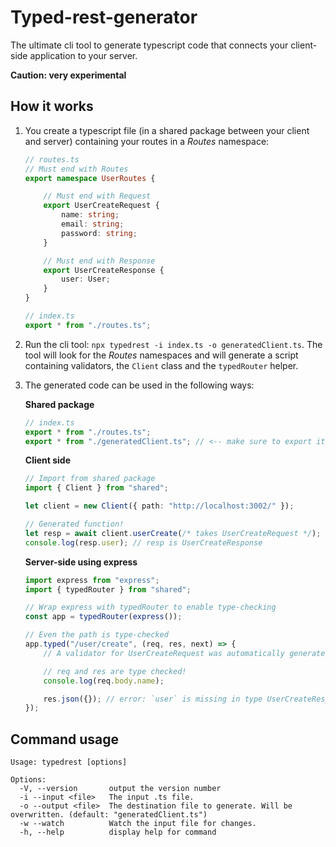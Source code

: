 # Typed-rest-generator

The ultimate cli tool to generate typescript code that connects your client-side application to your server.

**Caution: very experimental**

## How it works

1. You create a typescript file (in a shared package between your client and server) containing your routes in a _Routes_ namespace:

    ```ts
    // routes.ts
    // Must end with Routes
    export namespace UserRoutes {

        // Must end with Request
        export UserCreateRequest {
            name: string;
            email: string;
            password: string;
        }

        // Must end with Response
        export UserCreateResponse {
            user: User;
        }
    }
    ```

    ```ts
    // index.ts
    export * from "./routes.ts";
    ```

2. Run the cli tool: `npx typedrest -i index.ts -o generatedClient.ts`. The tool will look for the _Routes_ namespaces and will generate a script containing validators, the `Client` class and the `typedRouter` helper.
3. The generated code can be used in the following ways:

    **Shared package**

    ```ts
    // index.ts
    export * from "./routes.ts";
    export * from "./generatedClient.ts"; // <-- make sure to export it first
    ```

    **Client side**

    ```ts
    // Import from shared package
    import { Client } from "shared";

    let client = new Client({ path: "http://localhost:3002/" });

    // Generated function!
    let resp = await client.userCreate(/* takes UserCreateRequest */);
    console.log(resp.user); // resp is UserCreateResponse
    ```

    **Server-side using express**

    ```ts
    import express from "express";
    import { typedRouter } from "shared";

    // Wrap express with typedRouter to enable type-checking
    const app = typedRouter(express());

    // Even the path is type-checked
    app.typed("/user/create", (req, res, next) => {
        // A validator for UserCreateRequest was automatically generated and tested on req.body.

        // req and res are type checked!
        console.log(req.body.name);

        res.json({}); // error: `user` is missing in type UserCreateResponse
    });
    ```

## Command usage

```
Usage: typedrest [options]

Options:
  -V, --version       output the version number
  -i --input <file>   The input .ts file.
  -o --output <file>  The destination file to generate. Will be overwritten. (default: "generatedClient.ts")
  -w --watch          Watch the input file for changes.
  -h, --help          display help for command
```
